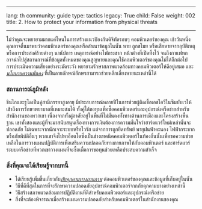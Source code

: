 

---

lang: th
community: guide
type: tactics
legacy: True
child: False
weight: 002
title: 2. How to protect your information from physical threats

---

ไม่ว่าคุณจะพยายามมากแค่ไหนในการสร้างแนวป้องกันดิจิทัลรอบๆ คอมพิวเตอร์ของคุณ เช้าวันหนึ่งคุณอาจตื่นมาพบว่าคอมพิวเตอร์ของคุณหรือสำเนาข้อมูลในนั้น หาย ถูกขโมย หรือเสียหายจากอุบัติเหตุหรือการประสงค์ร้ายต่างๆ นานัปการ เหตุการณ์อย่างไฟกระชาก หน้าต่างที่เปิดทิ้งไว้ จนถึงกาแฟหก อาจนำไปสู่สถานการณ์ที่ข้อมูลทั้งหมดของคุณสูญหายและคุณใช้คอมพิวเตอร์ของคุณไม่ได้อีกต่อไป การประเมินความเสี่ยงอย่างระมัดระวัง พยายามรักษาสภาพแวดล้อมทางคอมพิวเตอร์ให้ดีอยู่เสมอ และ[*นโยบายความมั่นคง*](/th/glossary#Security_policy) ที่เป็นลายลักษณ์อักษรสามารถช่วยหลีกเลี่ยงหายนะเหล่านี้ได้

### สถานการณ์ภูมิหลัง ###
<div class=background markdown=1>
ชินไกและรูโดเป็นคู่สามีภรรยาสูงอายุ มีประสบการณ์หลายปีในการช่วยผู้ติดเชื้อเอชไอวีในซิมบับเวให้เข้าถึงการรักษาพยาบาลที่เหมาะสมได้ ทั้งคู่ได้ขอทุนเพื่อซื้อคอมพิวเตอร์และอุปกรณ์เครือข่ายสำหรับสำนักงานของพวกเขา เนื่องจากทั้งคู่อาศัยอยู่ในพื้นที่ไม่มั่นคงทั้งทางด้านการเมืองและโครงสร้างพื้นฐาน เขาทั้งสองและผู้ที่จะมาสนับสนุนเรื่องทางการเงินต้องการความมั่นใจว่าฮาร์ดแวร์ใหม่เหล่านั้นจะปลอดภัย ไม่เฉพาะจากนักเจาะระบบหรือไวรัส แต่จากการถูกยึดทรัพย์ พายุฝนฟ้าคะนอง ไฟฟ้ากระชาก หรือภัยพิบัติอื่นๆ พวกเขาจึงไปหาอ็อตโตซึ่งเป็นช่างเทคนิคคอมพิวเตอร์ในท้องถิ่นนั้นเพื่อขอความช่วยเหลือในการวางแผนปฏิบัติการเพื่อเสริมความปลอดภัยทางกายภาพให้กับคอมพิวเตอร์ และฮาร์ดแวร์ระบบเครือข่ายที่พวกเขาวางแผนที่จะซื้อเมื่อการขอทุนช่วยเหลือประสบความสำเร็จ
</div>

### สิ่งที่คุณจะได้เรียนรู้จากบทนี้ ###

- ได้เรียนรู้เพิ่มขึ้นเกี่ยวกับ[*ภัยคุกคามทางกายภาพ*](/en/glossary#Physical_threats) ต่อคอมพิวเตอร์ของคุณและข้อมูลที่เก็บอยู่ในนั้น
- วิธีที่ดีที่สุดในการที่จะรักษาความปลอดภัยอุปกรณ์คอมพิวเตอร์จากภัยคุกคามบางอย่างเหล่านี้
- วิธีสร้างสภาพแวดล้อมการปฏิบัติงานที่ดีสำหรับคอมพิวเตอร์และอุปกรณ์เครือข่าย
- สิ่งที่จะต้องพิจารณาเมื่อสร้างแผนความปลอดภัยสำหรับคอมพิวเตอร์ในสำนักงานของคุณ

